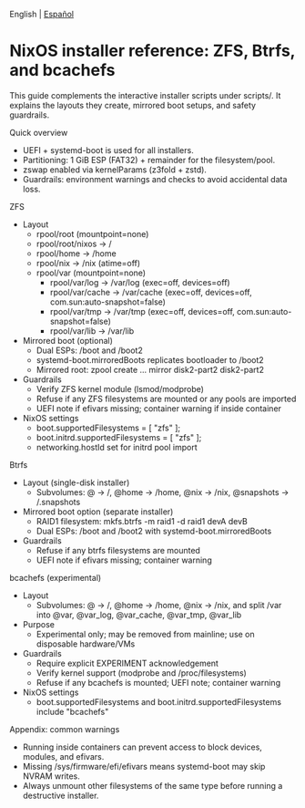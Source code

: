 <!--
Author: Don Williams (aka ddubs)
Created: 2025-10-21
Project: https://github.com/dwilliam62/nix-iso
-->

English | [Español](./filesystems-overview.es.md)

# NixOS installer reference: ZFS, Btrfs, and bcachefs

This guide complements the interactive installer scripts under scripts/.
It explains the layouts they create, mirrored boot setups, and safety guardrails.

Quick overview
- UEFI + systemd-boot is used for all installers.
- Partitioning: 1 GiB ESP (FAT32) + remainder for the filesystem/pool.
- zswap enabled via kernelParams (z3fold + zstd).
- Guardrails: environment warnings and checks to avoid accidental data loss.

ZFS
- Layout
  - rpool/root (mountpoint=none)
  - rpool/root/nixos → /
  - rpool/home → /home
  - rpool/nix → /nix (atime=off)
  - rpool/var (mountpoint=none)
    - rpool/var/log → /var/log (exec=off, devices=off)
    - rpool/var/cache → /var/cache (exec=off, devices=off, com.sun:auto-snapshot=false)
    - rpool/var/tmp → /var/tmp (exec=off, devices=off, com.sun:auto-snapshot=false)
    - rpool/var/lib → /var/lib
- Mirrored boot (optional)
  - Dual ESPs: /boot and /boot2
  - systemd-boot.mirroredBoots replicates bootloader to /boot2
  - Mirrored root: zpool create ... mirror disk2-part2 disk2-part2
- Guardrails
  - Verify ZFS kernel module (lsmod/modprobe)
  - Refuse if any ZFS filesystems are mounted or any pools are imported
  - UEFI note if efivars missing; container warning if inside container
- NixOS settings
  - boot.supportedFilesystems = [ "zfs" ];
  - boot.initrd.supportedFilesystems = [ "zfs" ];
  - networking.hostId set for initrd pool import

Btrfs
- Layout (single-disk installer)
  - Subvolumes: @ → /, @home → /home, @nix → /nix, @snapshots → /.snapshots
- Mirrored boot option (separate installer)
  - RAID1 filesystem: mkfs.btrfs -m raid1 -d raid1 devA devB
  - Dual ESPs: /boot and /boot2 with systemd-boot.mirroredBoots
- Guardrails
  - Refuse if any btrfs filesystems are mounted
  - UEFI note if efivars missing; container warning

bcachefs (experimental)
- Layout
  - Subvolumes: @ → /, @home → /home, @nix → /nix, and split /var into
    @var, @var_log, @var_cache, @var_tmp, @var_lib
- Purpose
  - Experimental only; may be removed from mainline; use on disposable hardware/VMs
- Guardrails
  - Require explicit EXPERIMENT acknowledgement
  - Verify kernel support (modprobe and /proc/filesystems)
  - Refuse if any bcachefs is mounted; UEFI note; container warning
- NixOS settings
  - boot.supportedFilesystems and boot.initrd.supportedFilesystems include "bcachefs"

Appendix: common warnings
- Running inside containers can prevent access to block devices, modules, and efivars.
- Missing /sys/firmware/efi/efivars means systemd-boot may skip NVRAM writes.
- Always unmount other filesystems of the same type before running a destructive installer.

